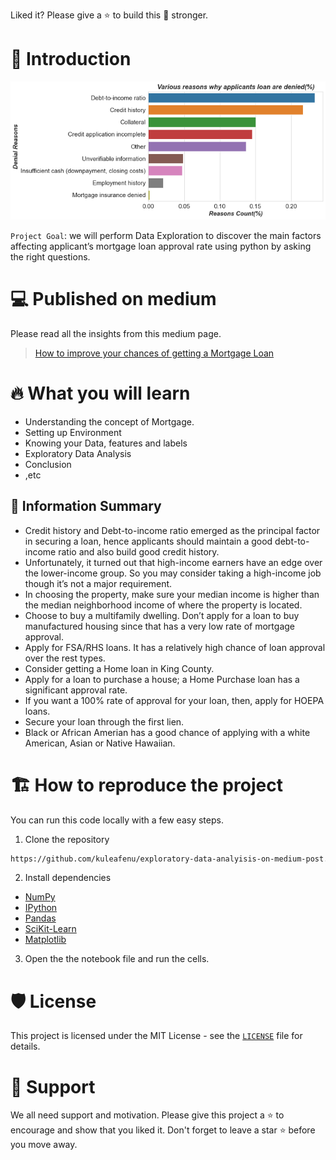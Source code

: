Liked it? Please give a ⭐️ to build this 💪 stronger.
# 👋 Introduction
<p align="center">
    <a href="https://kuleafenu.medium.com/how-to-improve-your-chances-of-getting-a-mortgage-loan-50df90796c45" target="blank"/>
        <img src="./images/mortgage.png" alt="Plot" />
    </a>
</p>

`Project Goal`: we will perform Data Exploration to discover the main factors affecting applicant’s mortgage loan approval rate using python by asking the right questions.

# 💻 Published on medium
Please read all the insights from this medium page.
> [How to improve your chances of getting a Mortgage Loan](https://kuleafenu.medium.com/how-to-improve-your-chances-of-getting-a-mortgage-loan-50df90796c45)


# 🔥 What you will learn
- Understanding the concept of Mortgage.
- Setting up Environment
- Knowing your Data, features and labels
- Exploratory Data Analysis
- Conclusion
- ,etc


## 🔢 Information Summary
- Credit history and Debt-to-income ratio emerged as the principal factor in securing a loan, hence applicants should maintain a good debt-to-income ratio and also build good credit history.
- Unfortunately, it turned out that high-income earners have an edge over the lower-income group. So you may consider taking a high-income job though it’s not a major requirement.
- In choosing the property, make sure your median income is higher than the median neighborhood income of where the property is located.
- Choose to buy a multifamily dwelling. Don’t apply for a loan to buy manufactured housing since that has a very low rate of mortgage approval.
- Apply for FSA/RHS loans. It has a relatively high chance of loan approval over the rest types.
- Consider getting a Home loan in King County.
- Apply for a loan to purchase a house; a Home Purchase loan has a significant approval rate.
- If you want a 100% rate of approval for your loan, then, apply for HOEPA loans.
- Secure your loan through the first lien.
- Black or African Amerian has a good chance of applying with a white American, Asian or Native Hawaiian.

# 🏗️ How to reproduce the project
You can run this code locally with a few easy steps.

1. Clone the repository

```bash
https://github.com/kuleafenu/exploratory-data-analyisis-on-medium-post.git
```

2. Install dependencies

* [NumPy](http://www.numpy.org/)
* [IPython](http://ipython.org/)
* [Pandas](http://pandas.pydata.org/)
* [SciKit-Learn](http://scikit-learn.org/stable/)
* [Matplotlib](http://matplotlib.org/)


3. Open the the notebook file and run the cells.

# 🛡️ License
This project is licensed under the MIT License - see the [`LICENSE`](LICENSE) file for details.

# 🙏 Support

We all need support and motivation. Please give this project a ⭐️ to encourage and show that you liked it. Don't forget to leave a star ⭐️ before you move away.

